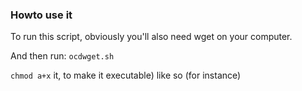### Howto use it

To run this script, obviously you'll also need wget on your computer.

And then run:
`ocdwget.sh` 

`chmod a+x` it, to make it executable) like so (for instance)
